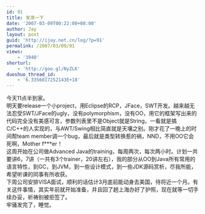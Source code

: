 ```yaml
---
id: 91
title: 发泄一下
date: '2007-03-09T00:22:00+08:00'
author: Jay
layout: post
guid: 'http://ijay.net.cn/log/?p=91'
permalink: /2007/03/09/91
views:
    - '3940'
shorturl:
    - 'http://goo.gl/NyZLK'
duoshuo_thread_id:
    - '6.3356017252143E+18'
---
```


今天11点半到家。<br />明天要release一个小project，用Eclipse的RCP，JFace，SWT开发。越来越无法忍受SWT/JFace的ugly，没有polymorphism，没有OO，用它的框架写出来的代码完全没有美感可言，参数列表里不是Object就是String，一看就是搞C/C++的人实现的，与AWT/Swing相比简直就是天壤之别。刚才花了一晚上的时间帮team member调一个bug，最后就是类型转换惹的祸，NND，不用OO它会死啊，Mother f***er！<br />这周开始在公司做Advanced Java的training，每周两次，每次两小时。计划一共要讲6，7讲（一共有3个trainer，20讲左右），我的部分从OO到Java所有常用的语言特性，到GC，到JVM，到一些设计模式，到一些JDK源码赏析，尽我所能，希望听课的同事有所收获。<br />下周公司安排VISA面试，顺利的话估计3月底前能动身去美国，待将近一个月。有关这件事情，其实年前就开始准备，并且回了趟上海办好了护照，现在就等一切手续办妥，祈祷别被拒签了。<br />牢骚发完了，睡觉。<br />